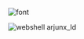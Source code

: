 ![font](https://raw.githubusercontent.com/arjunxld/images-gif/refs/heads/main/keje%40arjunx_ld.gif)

![webshell arjunx_ld](https://i.pinimg.com/originals/76/0c/28/760c285aeabe1ffbe36496a9306f56f6.gif)
